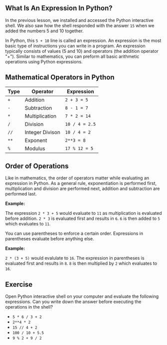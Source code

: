 ## What Is An Expression In Python?

In the previous lesson, we installed and accessed the Python interactive shell. We also saw how the shell responded with the answer `15` when we added the numbers 5 and 10 together. 

In Python, this `5 + 10` line is called an expression. An expression is the most basic type of instructions you can write in a program. An expression typically consists of values (5 and 10) and operators (the addition operator "+"). Similar to mathematics, you can preform all basic arithmetic operations using Python expressions.

## Mathematical Operators in Python

| Type | Operator        | Expression     |
| ---- | --------------- | -------------- |
| `+`  | Addition        | `2 + 3 = 5`    |
| `-`  | Subtraction     | `8 - 1 = 7`    |
| `*`  | Multiplication  | `7 * 2 = 14`   |
| `/`  | Division        | `10 / 4 = 2.5` |
| `//` | Integer Divison | `10 / 4 = 2`   |
| `**` | Exponent        | `2**3 = 8`     |
| `%`  | Modulus         | `17 % 12 = 5`  |

## Order of Operations

Like in mathematics, the order of operators matter while evaluating an expression in Python. As a general rule, exponentiation is performed first, multiplication and division are performed next, addition and subtraction are performed last.

**Example:**

The expression `2 * 3 + 5` would evaluate to `11` as multiplication is evaluated before addition. `2 * 3` is evaluated first and results in `6`. `6` is then added to `5` which evaluates to `11`.

You can use parentheses to enforce a certain order. Expressions in parentheses evaluate before anything else.

**Example:**

`2 * (3 + 5)` would evalulate to `16`. The expression in parentheses is evaluated first and results in `8`. `8` is then multiplied by `2` which evaluates to `16`.

## Exercise

Open Python interactive shell on your computer and evaluate the following expressions. Can you write down the answer before executing the operations in the shell?

- `5 * 6 / 3 + 2`
- `2**4 * 2`
- `15 // 4 + 2`
- `100 / 10 + 5.5`
- `9 % 2 + 9 / 2`
